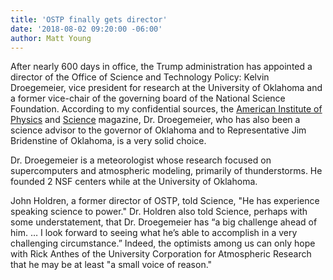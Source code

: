 ```yaml
---
title: 'OSTP finally gets director'
date: '2018-08-02 09:20:00 -06:00'
author: Matt Young
---
```


After nearly 600 days in office, the Trump administration has appointed a director of the Office of Science and Technology Policy: Kelvin Droegemeier, vice president for research at the University of Oklahoma and a former vice-chair of the governing board of the National Science Foundation. According to my confidential sources, the <a href="https://www.aip.org/fyi/2018/trump-picks-meteorologist-kelvin-droegemeier-lead-white-house-science-office">American Institute of Physics</a> and <a href="http://www.sciencemag.org/news/2018/07/trump-s-pick-head-white-house-science-office-gets-good-reviews">Science</a> magazine, Dr. Droegemeier, who has also been a science advisor to the governor of Oklahoma and to Representative Jim Bridenstine of Oklahoma, is a very solid choice.

Dr. Droegemeier is a meteorologist whose research focused on supercomputers and atmospheric modeling, primarily of thunderstorms. He founded 2 NSF centers while at the University of Oklahoma.

John Holdren, a former director of OSTP, told Science, "He has experience speaking science to power." Dr. Holdren also told Science, perhaps with some understatement, that Dr. Droegemeier has “a big challenge ahead of him. … I look forward to seeing what he’s able to accomplish in a very challenging circumstance.” Indeed, the optimists among us can only hope with Rick Anthes of the University Corporation for Atmospheric Research that he may be at least "a small voice of reason."
